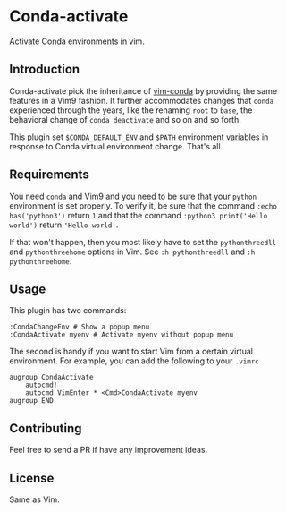 # Conda-activate
Activate Conda environments in vim.

## Introduction
Conda-activate pick the inheritance of
[vim-conda](https://github.com/cjrh/vim-conda) by providing the same features
in a Vim9 fashion. It further accommodates changes that `conda` experienced
through the years, like the renaming `root` to `base`, the behavioral change
of `conda deactivate` and so on and so forth.

This plugin set `$CONDA_DEFAULT_ENV` and `$PATH`
environment variables in response to Conda virtual environment change.
That's all.


## Requirements
You need `conda` and Vim9 and you need to be sure that your `python`
environment is set properly.
To verify it, be sure that the command `:echo has('python3')` return `1` and
that the command `:python3 print('Hello world')` return `'Hello world'`.

If that won't happen, then you most likely have to set the `pythonthreedll` and
`pythonthreehome` options in Vim.
See `:h pythonthreedll` and `:h pythonthreehome`.

## Usage
This plugin has two commands:
```
:CondaChangeEnv # Show a popup menu
:CondaActivate myenv # Activate myenv without popup menu
```
The second is handy if you want to start Vim from a certain virtual
environment. For example, you can add the following to your `.vimrc`

```
augroup CondaActivate
    autocmd!
    autocmd VimEnter * <Cmd>CondaActivate myenv
augroup END
```


## Contributing
Feel free to send a PR if have any improvement ideas.

## License
Same as Vim.
